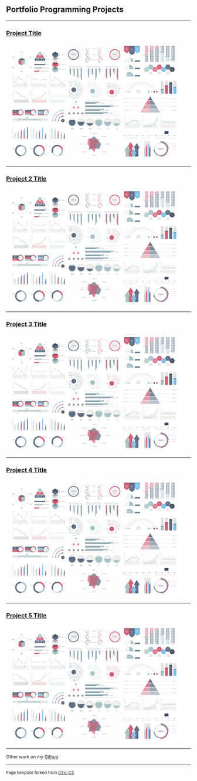 ## Portfolio Programming Projects

---
### [Project Title ](project1)

![Project 1 Thumbnail Name](images/dummy_thumbnail.jpg)

---
### [Project 2 Title ](project2)

![Project 2 Thumbnail Name](images/dummy_thumbnail.jpg)

---
### [Project 3 Title ](project3)

![Project 3 Thumbnail Name](images/dummy_thumbnail.jpg)

---
### [Project 4 Title ](project4)

![Project 4 Thumbnail Name](images/dummy_thumbnail.jpg)

---
### [Project 5 Title ](project5)

![Project 5 Thumbnail Name](images/dummy_thumbnail.jpg)

---


<p style="font-size:12px">Other work on my <a href="https://github.com/ckyleflynndev">Github</a></p>

---



<p style="font-size:11px">Page template forked from <a href="https://github.com/csu-cs/csci-portfolio">CSU-CS</a></p>
<!-- Remove above link if you don't want to attributive -->
